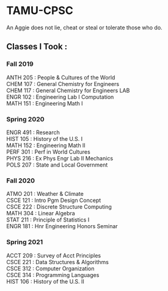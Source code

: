 # TAMU-CPSC
An Aggie does not lie, cheat or steal or tolerate those who do.

## Classes I Took :
### Fall 2019
ANTH 205 : People & Cultures of the World  <br/>
CHEM 107 : General Chemistry for Engineers <br/>
CHEM 117 : General Chemistry for Engineers LAB <br/>
ENGR 102 : Engineering Lab I Computation <br/>
MATH 151 : Engineering Math I <br/>

### Spring 2020 
ENGR 491 : Research <br/>
HIST 105 : History of the U.S. I <br/>
MATH 152 : Engineering Math II <br/>
PERF 301 : Perf in World Cultures <br/>
PHYS 216 : Ex Phys Engr Lab II Mechanics <br/>
POLS 207 : State and Local Government <br/>

### Fall 2020 
ATMO 201 : Weather & Climate <br/>
CSCE 121 : Intro Pgm Design Concept <br/>
CSCE 222 : Discrete Structure Computing <br/>
MATH 304 : Linear Algebra <br/>
STAT 211 : Principle of Statistics I <br/>
ENGR 181 : Hnr Engineering Honors Seminar <br/>

### Spring 2021 
ACCT 209 : Survey of Acct Principles <br/>
CSCE 221 : Data Structures & Algorithms <br/>
CSCE 312 : Computer Organization <br/>
CSCE 314 : Programming Languages <br/>
HIST 106 : History of the U.S. II <br/>



